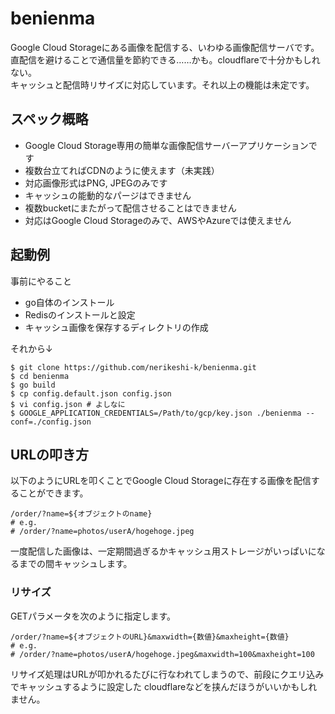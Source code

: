 # benienma
Google Cloud Storageにある画像を配信する、いわゆる画像配信サーバです。  
直配信を避けることで通信量を節約できる……かも。cloudflareで十分かもしれない。  
キャッシュと配信時リサイズに対応しています。それ以上の機能は未定です。

## スペック概略

- Google Cloud Storage専用の簡単な画像配信サーバーアプリケーションです
- 複数台立てればCDNのように使えます（未実践）
- 対応画像形式はPNG, JPEGのみです
- キャッシュの能動的なパージはできません
- 複数bucketにまたがって配信させることはできません
- 対応はGoogle Cloud Storageのみで、AWSやAzureでは使えません

## 起動例
事前にやること

- go自体のインストール
- Redisのインストールと設定
- キャッシュ画像を保存するディレクトリの作成

それから↓

```
$ git clone https://github.com/nerikeshi-k/benienma.git
$ cd benienma
$ go build
$ cp config.default.json config.json
$ vi config.json # よしなに
$ GOOGLE_APPLICATION_CREDENTIALS=/Path/to/gcp/key.json ./benienma --conf=./config.json
```

## URLの叩き方
以下のようにURLを叩くことでGoogle Cloud Storageに存在する画像を配信することができます。

```
/order/?name=${オブジェクトのname}
# e.g.
# /order/?name=photos/userA/hogehoge.jpeg
```

一度配信した画像は、一定期間過ぎるかキャッシュ用ストレージがいっぱいになるまでの間キャッシュします。  

### リサイズ
GETパラメータを次のように指定します。

```
/order/?name=${オブジェクトのURL}&maxwidth={数値}&maxheight={数値}
# e.g.
# /order/?name=photos/userA/hogehoge.jpeg&maxwidth=100&maxheight=100
```

リサイズ処理はURLが叩かれるたびに行なわれてしまうので、前段にクエリ込みでキャッシュするように設定した
cloudflareなどを挟んだほうがいいかもしれません。
